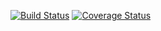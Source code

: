 [![Build Status](https://travis-ci.com/ValtonTahiraj/TOS2.svg?branch=master)](https://travis-ci.com/ValtonTahiraj/TOS2)
[![Coverage Status](https://coveralls.io/repos/github/ValtonTahiraj/TOS2/badge.svg?branch=master)](https://coveralls.io/github/ValtonTahiraj/TOS2?branch=master)
